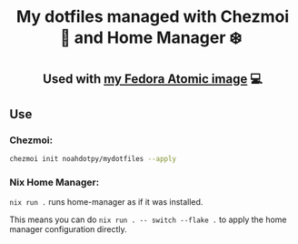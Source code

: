 <div align="center">

# My dotfiles managed with Chezmoi :house_with_garden: and Home Manager :snowflake:&nbsp;
## Used with [my Fedora Atomic image](https://github.com/noahdotpy/myublue) 💻️

</div>

## Use

### Chezmoi:
```bash
chezmoi init noahdotpy/mydotfiles --apply
```

### Nix Home Manager:

`nix run .` runs home-manager as if it was installed.

This means you can do `nix run . -- switch --flake .` to apply the home manager configuration directly.
